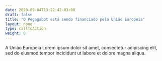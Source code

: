 ```yaml
---
date: 2020-09-04T13:22:42-03:00
draft: false
title: "O Pegagabot está sendo financiado pela União Europeia"
layout: none
type: callToAction
weight: 0
---
```

A União Europeia Lorem ipsum dolor sit amet, consectetur adipiscing elit, sed do eiusmod tempor incididunt ut labore et dolore magna aliqua.
